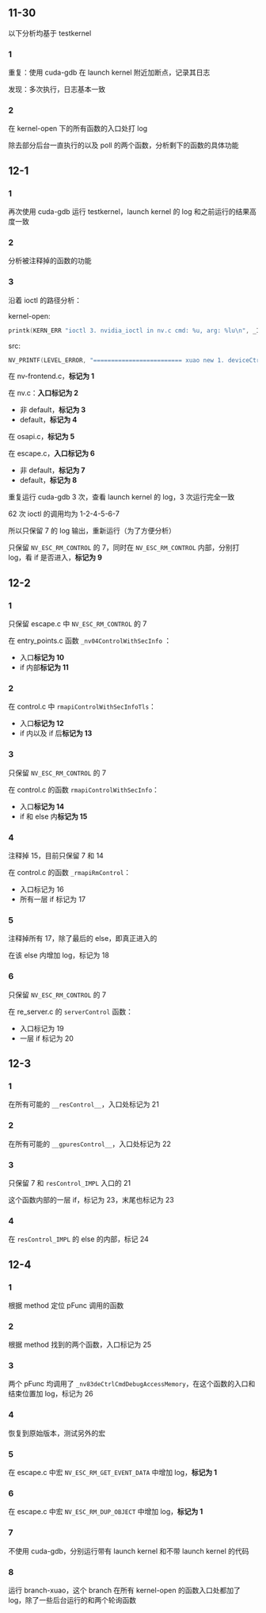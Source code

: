 ## 11-30

以下分析均基于 testkernel

### 1

重复：使用 cuda-gdb 在 launch kernel 附近加断点，记录其日志

发现：多次执行，日志基本一致

### 2 

在 kernel-open 下的所有函数的入口处打 log

除去部分后台一直执行的以及 poll 的两个函数，分析剩下的函数的具体功能

## 12-1

### 1

再次使用 cuda-gdb 运行 testkernel，launch kernel 的 log 和之前运行的结果高度一致

### 2 

分析被注释掉的函数的功能

### 3

沿着 ioctl 的路径分析：

kernel-open:

```c
printk(KERN_ERR "ioctl 3. nvidia_ioctl in nv.c cmd: %u, arg: %lu\n", _IOC_NR(cmd), i_arg);
```

src:

```c
NV_PRINTF(LEVEL_ERROR, "========================= xuao new 1. deviceCtrlCmdHostGetCapsV2_IMPL in kern_bus_ctrl.c\n");
```

在 nv-frontend.c，**标记为 1**

在 nv.c：**入口标记为 2**

+ 非 default，**标记为 3**
+ default，**标记为 4**

在 osapi.c，**标记为 5**

在 escape.c，**入口标记为 6**

+ 非 default，**标记为 7**
+ default，**标记为 8**

重复运行 cuda-gdb 3 次，查看 launch kernel 的 log，3 次运行完全一致

62 次 ioctl 的调用均为 1-2-4-5-6-7

所以只保留 7 的 log 输出，重新运行（为了方便分析）

只保留 `NV_ESC_RM_CONTROL` 的 7，同时在 `NV_ESC_RM_CONTROL` 内部，分别打 log，看 if 是否进入，**标记为 9**

## 12-2

### 1

只保留 escape.c 中 `NV_ESC_RM_CONTROL` 的 7

在 entry_points.c 函数 `_nv04ControlWithSecInfo` ：

+ 入口**标记为 10**
+ if 内部**标记为 11**

### 2

在 control.c 中 `rmapiControlWithSecInfoTls`：

+ 入口**标记为 12**
+ if 内以及 if 后**标记为 13**

### 3 

只保留 `NV_ESC_RM_CONTROL` 的 7

在 control.c 的函数 `rmapiControlWithSecInfo`：

+ 入口**标记为 14**
+ if 和 else 内**标记为 15**

### 4 

注释掉 15，目前只保留 7 和 14

在 control.c 的函数 `_rmapiRmControl`：

+ 入口标记为 16
+ 所有一层 if 标记为 17

### 5 

注释掉所有 17，除了最后的 else，即真正进入的

在该 else 内增加 log，标记为 18

### 6

只保留 `NV_ESC_RM_CONTROL` 的 7

在 re_server.c 的 `serverControl` 函数：

+ 入口标记为 19
+ 一层 if 标记为 20

## 12-3

### 1 

在所有可能的 `__resControl__`，入口处标记为 21

### 2 

在所有可能的 `__gpuresControl__`，入口处标记为 22

### 3 

只保留 7 和 `resControl_IMPL` 入口的 21

这个函数内部的一层 if，标记为 23，末尾也标记为 23

### 4

在 `resControl_IMPL`  的 else 的内部，标记 24

## 12-4

### 1

根据 method 定位 pFunc 调用的函数

### 2

根据 method 找到的两个函数，入口标记为 25

### 3 

两个 pFunc 均调用了 `_nv83deCtrlCmdDebugAccessMemory`，在这个函数的入口和结束位置加 log，标记为 26

### 4 

恢复到原始版本，测试另外的宏

### 5 

在 escape.c 中宏 `NV_ESC_RM_GET_EVENT_DATA` 中增加 log，**标记为 1**

### 6 

在 escape.c 中宏 `NV_ESC_RM_DUP_OBJECT` 中增加 log，**标记为 1**

### 7

不使用 cuda-gdb，分别运行带有 launch kernel 和不带 launch kernel 的代码

### 8

运行 branch-xuao，这个 branch 在所有 kernel-open 的函数入口处都加了 log，除了一些后台运行的和两个轮询函数

